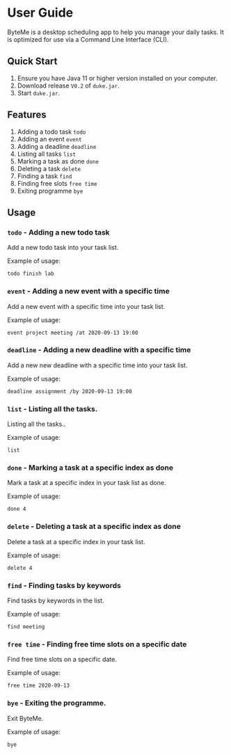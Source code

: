 # User Guide
ByteMe is a desktop scheduling app to help you manage your daily tasks. It is optimized for use via a Command Line Interface (CLI).

## Quick Start
1. Ensure you have Java 11 or higher version installed on your computer.
2. Download release `V0.2` of `duke.jar`.
3. Start `duke.jar`.

## Features 
1. Adding a todo task `todo`
2. Adding an event `event`
3. Adding a deadline `deadline`
4. Listing all tasks `list`
5. Marking a task as done `done`
6. Deleting a task `delete`
7. Finding a task `find`
8. Finding free slots `free time`
9. Exiting programme `bye`

## Usage

### `todo` - Adding a new todo task

Add a new todo task into your task list.

Example of usage: 

`todo finish lab`

### `event` - Adding a new event with a specific time

Add a new event with a specific time into your task list.

Example of usage: 

`event project meeting /at 2020-09-13 19:00`

### `deadline` - Adding a new deadline with a specific time

Add a new new deadline with a specific time into your task list.

Example of usage: 

`deadline assignment /by 2020-09-13 19:00`

### `list` - Listing all the tasks.

Listing all the tasks..

Example of usage: 

`list`

### `done` - Marking a task at a specific index as done

Mark a task at a specific index in your task list as done.

Example of usage: 

`done 4`

### `delete` - Deleting a task at a specific index as done

Delete a task at a specific index in your task list.

Example of usage: 

`delete 4`

### `find` - Finding tasks by keywords

Find tasks by keywords in the list.

Example of usage: 

`find meeting`

### `free time` - Finding free time slots on a specific date

Find free time slots on a specific date.

Example of usage: 

`free time 2020-09-13`

### `bye` - Exiting the programme.

Exit ByteMe.

Example of usage: 

`bye`